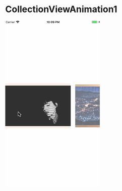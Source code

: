 # CollectionViewAnimation1
![](https://github.com/whde/CollectionViewAnimation1/blob/master/img.gif?raw=true)
